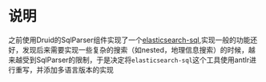 # 说明
之前使用Druid的SqlParser组件实现了一个[elasticsearch-sql](https://github.com/iamazy/elasticsearch-sql),实现一般的功能还好，发现后来需要实现一些复杂的搜索（如nested，地理信息搜索）的时候，越来越受到SqlParser的限制，于是决定将`elasticsearch-sql`这个工具使用antlr进行重写，并添加多语言版本的实现

